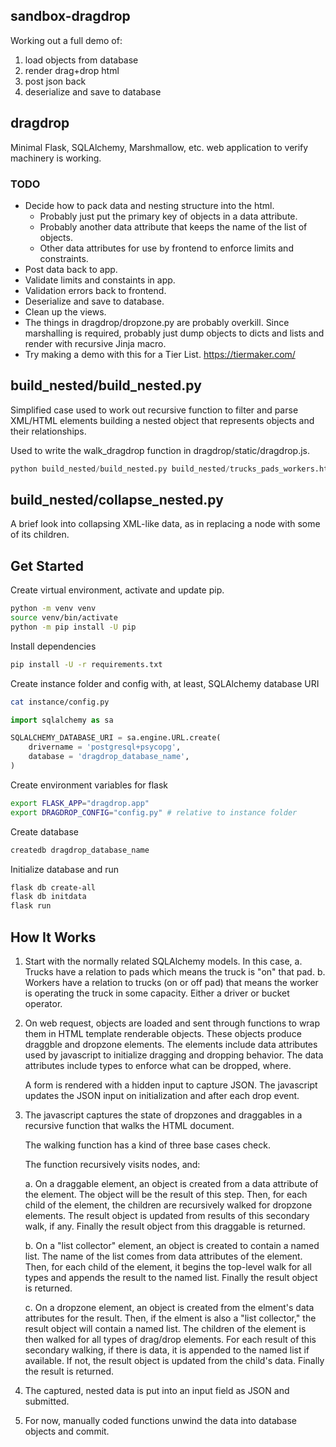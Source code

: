 ## sandbox-dragdrop

Working out a full demo of:

1. load objects from database
2. render drag+drop html
3. post json back
4. deserialize and save to database

## dragdrop

Minimal Flask, SQLAlchemy, Marshmallow, etc. web application to verify
machinery is working.

### TODO

- Decide how to pack data and nesting structure into the html.
  - Probably just put the primary key of objects in a data attribute.
  - Probably another data attribute that keeps the name of the list of objects.
  - Other data attributes for use by frontend to enforce limits and constraints.
- Post data back to app.
- Validate limits and constaints in app.
- Validation errors back to frontend.
- Deserialize and save to database.
- Clean up the views.
- The things in dragdrop/dropzone.py are probably overkill. Since marshalling
  is required, probably just dump objects to dicts and lists and render with
  recursive Jinja macro.
- Try making a demo with this for a Tier List.
  https://tiermaker.com/

## build_nested/build_nested.py

Simplified case used to work out recursive function to filter and parse
XML/HTML elements building a nested object that represents objects and their
relationships.

Used to write the walk_dragdrop function in dragdrop/static/dragdrop.js.

```python
python build_nested/build_nested.py build_nested/trucks_pads_workers.html
```

## build_nested/collapse_nested.py

A brief look into collapsing XML-like data, as in replacing a node with some of
its children.

## Get Started

Create virtual environment, activate and update pip.

```sh
python -m venv venv
source venv/bin/activate
python -m pip install -U pip
```

Install dependencies

```sh
pip install -U -r requirements.txt
```

Create instance folder and config with, at least, SQLAlchemy database URI

```sh
cat instance/config.py
```

```python
import sqlalchemy as sa

SQLALCHEMY_DATABASE_URI = sa.engine.URL.create(
    drivername = 'postgresql+psycopg',
    database = 'dragdrop_database_name',
)
```

Create environment variables for flask

```sh
export FLASK_APP="dragdrop.app"
export DRAGDROP_CONFIG="config.py" # relative to instance folder
```

Create database

```sh
createdb dragdrop_database_name
```

Initialize database and run

```sh
flask db create-all
flask db initdata
flask run
```

## How It Works

1. Start with the normally related SQLAlchemy models.
   In this case,
   a. Trucks have a relation to pads which means the truck is "on" that pad.
   b. Workers have a relation to trucks (on or off pad) that means the worker
      is operating the truck in some capacity. Either a driver or bucket
      operator.

2. On web request, objects are loaded and sent through functions to wrap them
   in HTML template renderable objects. These objects produce draggble and
   dropzone elements. The elements include data attributes used by javascript
   to initialize dragging and dropping behavior. The data attributes include
   types to enforce what can be dropped, where.

   A form is rendered with a hidden input to capture JSON. The javascript
   updates the JSON input on initialization and after each drop event.

3. The javascript captures the state of dropzones and draggables in a recursive
   function that walks the HTML document.

   The walking function has a kind of three base cases check.

   The function recursively visits nodes, and:

   a. On a draggable element, an object is created from a data attribute of the
      element. The object will be the result of this step. Then, for each child
      of the element, the children are recursively walked for dropzone
      elements. The result object is updated from results of this secondary
      walk, if any. Finally the result object from this draggable is returned.

   b. On a "list collector" element, an object is created to contain a named
      list. The name of the list comes from data attributes of the element.
      Then, for each child of the element, it begins the top-level walk for all
      types and appends the result to the named list. Finally the result object
      is returned.

   c. On a dropzone element, an object is created from the elment's data
      attributes for the result. Then, if the elment is also a "list
      collector," the result object will contain a named list. The children of
      the element is then walked for all types of drag/drop elements. For each
      result of this secondary walking, if there is data, it is appended to the
      named list if available. If not, the result object is updated from the
      child's data. Finally the result is returned.

4. The captured, nested data is put into an input field as JSON and submitted.

5. For now, manually coded functions unwind the data into database objects and commit.
